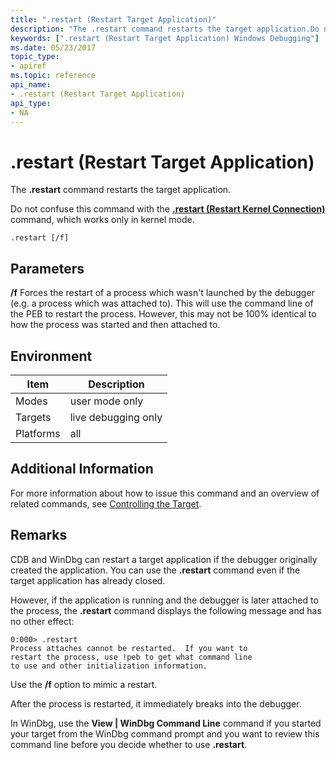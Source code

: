 ```yaml
---
title: ".restart (Restart Target Application)"
description: "The .restart command restarts the target application.Do not confuse this command with the .restart (Restart Kernel Connection) command, which works only in kernel mode."
keywords: [".restart (Restart Target Application) Windows Debugging"]
ms.date: 05/23/2017
topic_type:
- apiref
ms.topic: reference
api_name:
- .restart (Restart Target Application)
api_type:
- NA
---
```


# .restart (Restart Target Application)

The **.restart** command restarts the target application.

Do not confuse this command with the [**.restart (Restart Kernel Connection)**](-restart--restart-kernel-connection-.md) command, which works only in kernel mode.

```dbgcmd
.restart [/f]
```

## Parameters

**/f** 
Forces the restart of a process which wasn't launched by the debugger (e.g. a process which was attached to). This will use the command line of the PEB to restart the process. However, this may not be 100% identical to how the process was started and then attached to.

## Environment

|  Item  | Description          |
|--------|----------------------|
|Modes | user mode only |
|Targets | live debugging only |
|Platforms | all  |
 
## Additional Information

For more information about how to issue this command and an overview of related commands, see [Controlling the Target](../debugger/controlling-the-target.md).

## Remarks

CDB and WinDbg can restart a target application if the debugger originally created the application. You can use the **.restart** command even if the target application has already closed.

However, if the application is running and the debugger is later attached to the process, the **.restart** command displays the following message and has no other effect:
```dbgcmd
0:000> .restart
Process attaches cannot be restarted.  If you want to
restart the process, use !peb to get what command line
to use and other initialization information.
```
Use the **/f** option to mimic a restart.

After the process is restarted, it immediately breaks into the debugger.

In WinDbg, use the **View | WinDbg Command Line** command if you started your target from the WinDbg command prompt and you want to review this command line before you decide whether to use **.restart**.

